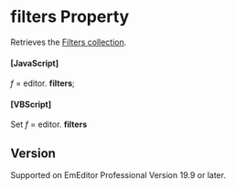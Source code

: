 # filters Property

Retrieves the [Filters collection](../filters/index).

#### \[JavaScript\]

_f_ = editor. **filters**;

#### \[VBScript\]

Set _f_ = editor. **filters**

## Version

Supported on EmEditor Professional Version 19.9 or later.